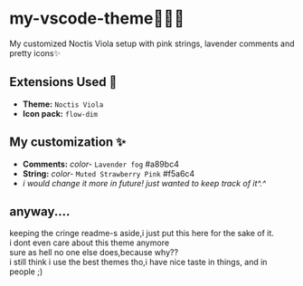 # my-vscode-theme🧚🏻‍♀️
My customized Noctis Viola setup with pink strings, lavender comments and pretty icons✨
## Extensions Used 🎀 <br>
- **Theme:** `Noctis Viola` <br>
- **Icon pack:** `flow-dim` <br>
## My customization ✨ <br>
- **Comments:** *color-* `Lavender fog` #a89bc4 <br>
- **String:**  *color-* `Muted Strawberry Pink` #f5a6c4 <br>
- *i would change it more in future! just wanted to keep track of it^.^* <br>
## anyway....
keeping the cringe readme-s aside,i just put this here for the sake of it.<br>
i dont even care about this theme anymore <br>
sure as hell no one else does,because why??
<br> i still think i use the best themes tho,i have nice taste in things, and in people ;)

